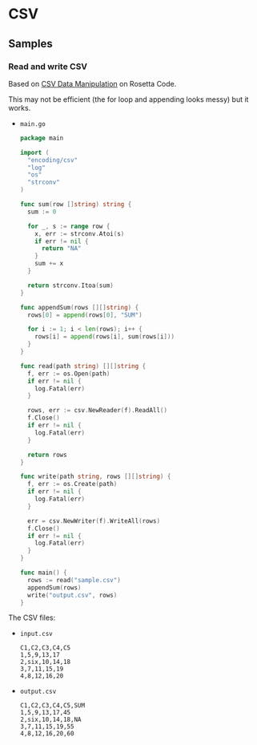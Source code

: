 # CSV


## Samples

### Read and write CSV

Based on [CSV Data Manipulation](https://rosettacode.org/wiki/CSV_data_manipulation#Go) on Rosetta Code.

This may not be efficient (the for loop and appending looks messy) but it works.

- `main.go`
    ```go
    package main

    import (
      "encoding/csv"
      "log"
      "os"
      "strconv"
    )

    func sum(row []string) string {
      sum := 0

      for _, s := range row {
        x, err := strconv.Atoi(s)
        if err != nil {
          return "NA"
        }
        sum += x
      }

      return strconv.Itoa(sum)
    }

    func appendSum(rows [][]string) {
      rows[0] = append(rows[0], "SUM")

      for i := 1; i < len(rows); i++ {
        rows[i] = append(rows[i], sum(rows[i]))
      }
    }

    func read(path string) [][]string {
      f, err := os.Open(path)
      if err != nil {
        log.Fatal(err)
      }

      rows, err := csv.NewReader(f).ReadAll()
      f.Close()
      if err != nil {
        log.Fatal(err)
      }

      return rows
    }

    func write(path string, rows [][]string) {
      f, err := os.Create(path)
      if err != nil {
        log.Fatal(err)
      }

      err = csv.NewWriter(f).WriteAll(rows)
      f.Close()
      if err != nil {
        log.Fatal(err)
      }
    }

    func main() {
      rows := read("sample.csv")
      appendSum(rows)
      write("output.csv", rows)
    }
    ```

The CSV files:

- `input.csv`
    ```
    C1,C2,C3,C4,C5
    1,5,9,13,17
    2,six,10,14,18
    3,7,11,15,19
    4,8,12,16,20
    ```
- `output.csv`
    ```
    C1,C2,C3,C4,C5,SUM
    1,5,9,13,17,45
    2,six,10,14,18,NA
    3,7,11,15,19,55
    4,8,12,16,20,60
    ```
